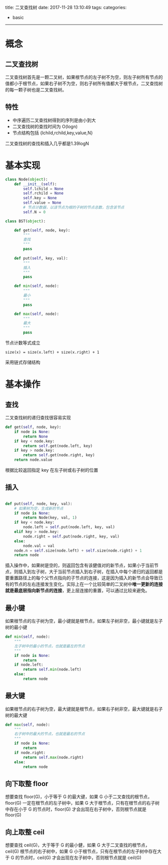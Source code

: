 title: 二叉查找树
date: 2017-11-28 13:10:49
tags:
categories:
- basic
---

# 概念

## 二叉查找树

二叉查找树首先是一颗二叉树，如果根节点的左子树不为空，则左子树所有节点的值都小于根节点，如果右子树不为空，则右子树所有值都大于根节点，二叉查找树的每一颗子树也是二叉查找树。

## 特性

- 中序遍历二叉查找树得到的序列是由小到大
- 二叉查找树的查找时间为 O(logn)
- 节点结构包括 {lchild,rchild,key,value,N}

二叉查找树的查找和插入几乎都是1.39logN

# 基本实现

```python
class Node(object):
    def __init__(self):
        self.lchild = None
        self.rchild = None
        self.key = None
        self.value = None
        # 节点计数器，以该节点为根的子树的节点总数，包含该节点
        self.N = 0 

class BST(object):

    def get(self, node, key):
        """
        查找
        """
        pass
    
    def put(self, key, val):
        """
        插入
        """
        pass

    def min(self, node):
        """
        最小
        """
        pass

    def max(self, node):
        """
        最大
        """
        pass

```

节点计数等式成立
```
size(x) = size(x.left) + size(x.right) + 1

```

采用链式存储结构

# 基本操作


## 查找

二叉查找树的递归查找很容易实现

```python
def get(self, node, key):
    if node is None:
        return None
    if key < node.key:
        return self.get(node.left, key)
    if key > node.key:
        return self.get(node.right, key)
    return node.value
```

根据比较返回指定 key 在左子树或右子树的位置

## 插入

```python

def put(self, node, key, val):
    # 如果树为空，生成新的节点
    if node is None:
        return Node(key, val, 1)
    if key < node.key:
        node.left = self.put(node.left, key, val)
    elif key > node.key:
        node.right = self.put(node.right, key, val)
    else:
        node.val = val
    node.n = self.size(node.left) + self.size(node.right) + 1
    return node

```

插入操作中，如果树是空的，则返回包含有该健值对的新节点，如果小于当前节点，则插入到左子树，大于当前节点插入到右子树，在插入中每个递归的返回都是要重置路径上的每个父节点指向的子节点的连接，这是因为插入的新节点会导致已有的节点的左右连接发生变化。实际上在一个比较简单的二叉树中**唯一更新的连接就是最底层指向新节点的连接**，更上层连接的重置，可以通过比较来避免。


## 最小键

如果根节点的左子树为空，最小键就是根节点，如果左子树非空，最小键就是左子树的最小键

```python
def min(self, node):
    """
    左子树中的最小的节点，也就是最左的节点
    """
    if node is None:
        return
    if node.left:
        return self.min(node.left)
    else:
        return node

```


## 最大键


如果根节点的右子树为空，最大键就是根节点，如果右子树非空，最大键就是右子树的最大键

```python
def max(self, node):
    """
    右子树中的最大的节点，也就是最右的节点
    """
    if node is None:
        return
    if node.right:
        return self.max(node.right)
    else:
        return node

```


## 向下取整 floor

想要查找 floor(G)，小于等于 G 的最大键，如果 G 小于二叉查找的根节点，floor(G) 一定在根节点的左子树中，如果 G 大于根节点，只有在根节点的右子树中存在小于 G 的节点时，floor(G) 才会出现在右子树中，否则根节点就是 floor(G)

## 向上取整 ceil

想要查找 ceil(G)，大于等于 G 的最小健，如果 G 大于二叉查找的根节点，ceil(G) 根节点的右子树中，如果 G 小于根节点，只有在根节点的左子树中存在大于 G 的节点时，ceil(G) 才会出现在左子树中，否则根节点就是 ceil(G)

